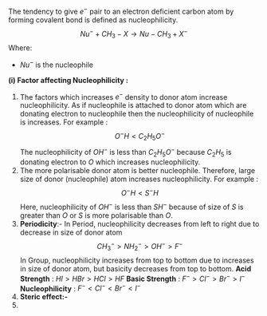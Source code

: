The tendency to give $e^-$ pair to an electron deficient carbon atom by forming covalent bond is defined as nucleophilicity. 
$$
Nu^- + CH_{3}-X\to Nu-CH_{3} + X^-
$$
Where:
- $Nu^-$ is the nucleophile 

**(i) Factor affecting Nucleophilicity :**
1. The factors which increases $e^-$ density to donor atom increase nucleophilicity. As if nucleophile is attached to donor atom which are donating electron to nucleophile then the nucleophilicity of nucleophile is increases. For example :
$$
O^-H < C_{2}H_{5}O^-
$$
The nucleophilicity of $OH^-$ is less than $C_{2}H_{5}O^-$ because $C_{2}H_{5}$ is donating electron to $O$ which increases nucleophilicity.
2. The more polarisable donor atom is better nucleophile. Therefore, large size of donor (nucleophile) atom increases nucleophilicity. For example :
$$
O^-H < S^-H
$$
Here, nucleophilicity of $OH^-$ is less than $SH^-$ because of size of $S$ is greater than $O$ or $S$ is more polarisable than $O$. 
3. **Periodicity**:- 
In Period, nucleophilicity decreases from left to right due to decrease in size of donor atom
$$
CH_{3}^- > NH_{2}^- > OH^- > F^-
$$
In Group, nucleophilicity increases from top to bottom due to increases in size of donor atom, but basicity decreases from top to bottom.
**Acid Strength** : $HI > HBr > HCl > HF$
**Basic Strength** : $F^- > Cl^- > Br^- > I^-$
**Nucleophilicity** : $F^- < Cl^- < Br^- < I^-$
4. **Steric effect:-**
5. 



  